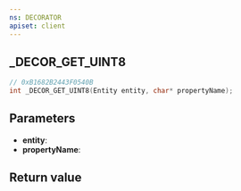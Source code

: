 ```yaml
---
ns: DECORATOR
apiset: client
---
```

## _DECOR_GET_UINT8

```c
// 0xB1682B2443F0540B
int _DECOR_GET_UINT8(Entity entity, char* propertyName);
```


## Parameters
* **entity**:
* **propertyName**:

## Return value